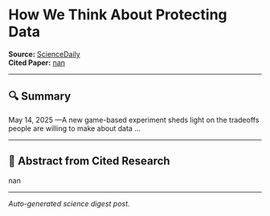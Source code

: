 # How We Think About Protecting Data

**Source:** [ScienceDaily](https://www.sciencedaily.com/releases/2025/05/250514164318.htm)  
**Cited Paper:** [nan](nan)

---

## 🔍 Summary
May 14, 2025 —A new game-based experiment sheds light on the tradeoffs people are willing to make about data ...

---

## 📄 Abstract from Cited Research
nan

---

*Auto-generated science digest post.*
